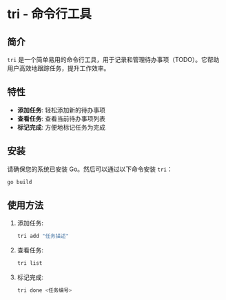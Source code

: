 # tri - 命令行工具

## 简介

`tri` 是一个简单易用的命令行工具，用于记录和管理待办事项（TODO）。它帮助用户高效地跟踪任务，提升工作效率。

## 特性

- **添加任务**: 轻松添加新的待办事项
- **查看任务**: 查看当前待办事项列表
- **标记完成**: 方便地标记任务为完成

## 安装

请确保您的系统已安装 Go。然后可以通过以下命令安装 `tri`：

```bash
go build
```

## 使用方法

1. 添加任务:
   ```bash
   tri add "任务描述"
   ```
2. 查看任务:
   ```bash
   tri list
   ```
3. 标记完成:
   ```bash
   tri done <任务编号>
   ```
